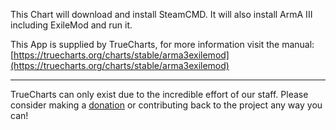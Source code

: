 This Chart will download and install SteamCMD. It will also install ArmA III including ExileMod and run it.

This App is supplied by TrueCharts, for more information visit the manual: [https://truecharts.org/charts/stable/arma3exilemod](https://truecharts.org/charts/stable/arma3exilemod)

---

TrueCharts can only exist due to the incredible effort of our staff.
Please consider making a [donation](https://truecharts.org/sponsor) or contributing back to the project any way you can!
